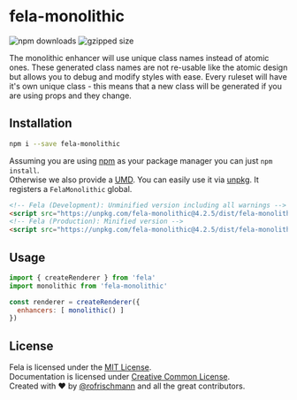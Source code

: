 # fela-monolithic

<img alt="npm downloads" src="https://img.shields.io/npm/dm/fela-monolithic.svg">
<img alt="gzipped size" src="https://img.shields.io/badge/gzipped-1.25kb-brightgreen.svg">

The monolithic enhancer will use unique class names instead of atomic ones.
These generated class names are not re-usable like the atomic design but allows you to debug and modify styles with ease.
Every ruleset will have it's own unique class - this means that a new class will be generated if you are using props and they change.

## Installation
```sh
npm i --save fela-monolithic
```
Assuming you are using [npm](https://www.npmjs.com) as your package manager you can just `npm install`.<br>
Otherwise we also provide a [UMD](https://github.com/umdjs/umd). You can easily use it via [unpkg](https://unpkg.com/). It registers a `FelaMonolithic` global.
```HTML
<!-- Fela (Development): Unminified version including all warnings -->
<script src="https://unpkg.com/fela-monolithic@4.2.5/dist/fela-monolithic.js"></script>
<!-- Fela (Production): Minified version -->
<script src="https://unpkg.com/fela-monolithic@4.2.5/dist/fela-monolithic.min.js"></script>
```

## Usage
```javascript
import { createRenderer } from 'fela'
import monolithic from 'fela-monolithic'

const renderer = createRenderer({
  enhancers: [ monolithic() ]
})
```

## License
Fela is licensed under the [MIT License](http://opensource.org/licenses/MIT).<br>
Documentation is licensed under [Creative Common License](http://creativecommons.org/licenses/by/4.0/).<br>
Created with ♥ by [@rofrischmann](http://rofrischmann.de) and all the great contributors.
